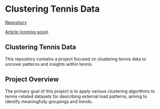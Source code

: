 # Clustering Tennis Data

[Repository](https://github.com/jordicortes40/clustering_tennins)

[Article (coming soon)](https://github.com/jordicortes40/clustering_tennins)

## Clustering Tennis Data

This repository contains a project focused on clustering tennis data to uncover patterns and insights within tennis.

## Project Overview

The primary goal of this project is to apply various clustering algorithms to tennis-related datasets for describing external load patterns, aiming to identify meaningfully groupings and trends.

